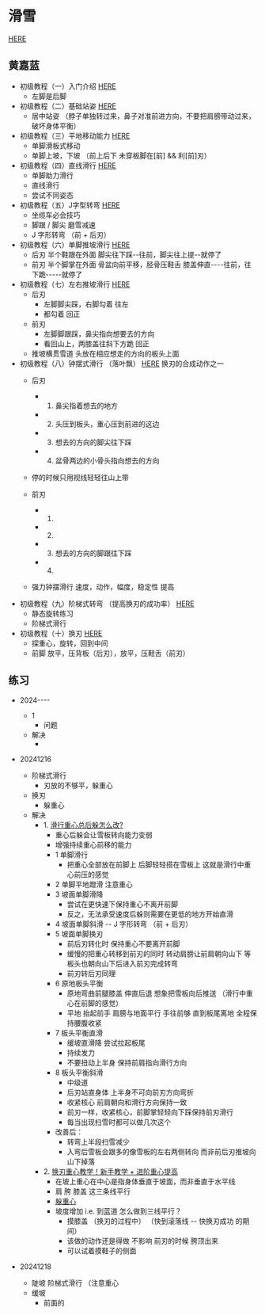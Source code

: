# 滑雪

[HERE]()

## 黄嘉蓝
- 初级教程（一）入门介绍 [HERE](https://www.bilibili.com/video/BV1FN4y177Sm)
  - 左脚是后脚 
- 初级教程（二）基础站姿 [HERE](https://www.bilibili.com/video/BV1KG4y1q7jD)
  - 居中站姿 
    （脖子单独转过来，鼻子对准前进方向，不要把肩膀带动过来，破坏身体平衡）
- 初级教程（三）平地移动能力 [HERE](https://www.bilibili.com/video/BV1pK411o7b7)
  - 单脚滑板式移动
  - 单脚上坡，下坡 
    （前上后下 未穿板脚在[前] && 利[前]刃）
- 初级教程（四）直线滑行 [HERE](https://www.bilibili.com/video/BV1rG4y157Sw)
  - 单脚助力滑行
  - 直线滑行
  - 尝试不同姿态
- 初级教程（五）J字型转弯 [HERE](https://www.bilibili.com/video/BV1u24y1D7i7)
  - 坐缆车必会技巧
  - 脚跟 / 脚尖 磨雪减速
  - J 字形转弯 （前 + 后刃）
- 初级教程（六）单脚推坡滑行 [HERE](https://www.bilibili.com/video/BV1DA41197BX)
  - 后刃 半个鞋跟在外面
    脚尖往下踩--往前，脚尖往上提--就停了
  - 前刃 半个脚掌在外面
    骨盆向前平移，胫骨压鞋舌
    膝盖伸直----往前，往下跪-----就停了
- 初级教程（七）左右推坡滑行 [HERE](https://www.bilibili.com/video/BV1VG4y1J7o2)
  - 后刃
    - 左脚脚尖踩，右脚勾着 往左
    - 都勾着 回正
  - 前刃
    - 左脚脚跟踩，鼻尖指向想要去的方向
    - 看回山上，两膝盖往斜下方跪 回正
  - 推坡横贯雪道
    头放在相应想走的方向的板头上面 
- 初级教程（八）钟摆式滑行 （落叶飘） [HERE](https://www.bilibili.com/video/BV1GR4y1r7i1)
  换刃的合成动作之一
  - 后刃
    - 1. 鼻尖指着想去的地方
    - 2. 头压到板头，重心压到前进的这边
    - 3. 想去的方向的脚尖往下踩
    - 4. 盆骨两边的小骨头指向想去的方向
  - 停的时候只用视线轻轻往山上带

  - 前刃
    - 1. 
    - 2.
    - 3. 想去的方向的脚跟往下踩
    - 4.
  - 强力钟摆滑行
    速度，动作，幅度，稳定性 提高
- 初级教程（九）阶梯式转弯 （提高换刃的成功率） [HERE](https://www.bilibili.com/video/BV1N24y1S7S1)
  - 静态旋转练习
  - 阶梯式滑行
- 初级教程（十）换刃 [HERE](https://www.bilibili.com/video/BV1GM41117bq)
  - 探重心，旋转，回到中间
  - 前脚 放平，压背板（后刃），放平，压鞋舌（前刃）

## 练习
- 2024----
  - 1
    - 问题
  - 解决
    - []()

- 20241216
  - 阶梯式滑行
    - 刃放的不够平，躲重心
  - 换刃
    - 躲重心
  - 解决
    - 1\. [滑行重心总后躲怎么改?](https://www.bilibili.com/video/BV1HdimYqEEn)
      - 重心后躲会让雪板转向能力变弱
      - 增强持续重心前移的能力
      - 1 单脚滑行
        - 把重心全部放在前脚上 后脚轻轻搭在雪板上 这就是滑行中重心前压的感觉
      - 2 单脚平地蹬滑 注意重心
      - 3 坡面单脚滑降
        - 尝试在更快速下保持重心不离开前脚
        - 反之，无法承受速度后躲则需要在更低的地方开始直滑
      - 4 坡面单脚斜滑 -- J 字形转弯 （前 + 后刃）
      - 5 坡面单脚换刃
        - 前后刃转化时 保持重心不要离开前脚
        - 缓慢的把重心转移到前刃的同时
          转动肩膀让前肩朝向山下
          等板头也朝向山下后进入前刃完成转弯
        - 前刃转后刃同理
      - 6 原地板头平衡
        - 原地弯曲前腿膝盖 伸直后退 想象把雪板向后推送 （滑行中重心在前脚的感觉）
        - 平地 抬起前手 肩膀与地面平行 手往前够 直到板尾离地 全程保持腰腹收紧
      - 7 板头平衡直滑
        - 缓坡直滑降 尝试拉起板尾
        - 持续发力
        - 不要扭动上半身 保持前肩指向滑行方向
      - 8 板头平衡斜滑
        - 中级道 
        - 后刃站直身体 上半身不可向前刃方向弯折
        - 收紧核心 前肩朝向和滑行方向保持一致
        - 前刃一样，收紧核心，前脚掌轻轻向下踩保持前刃滑行
        - 每当出现扫雪时都可以做几次这个
      - 改善后：
        - 转弯上半段扫雪减少
        - 入弯后雪板会跟多的像雪板的左右两侧转向
          而非前后刃推坡向山下掉落
    - 2\. [换刃重心教学！新手教学 + 进阶重心提高](https://www.bilibili.com/video/BV1Tt4y1r7EC) 
      - 在坡上重心在中心是指身体垂直于坡面，而非垂直于水平线
      - 肩 胯 膝盖 这三条线平行
      - [躲重心](./躲重心.jpg)
      - 坡度增加 i.e. 到蓝道 怎么做到三线平行？
        - 摸膝盖 （换刃的过程中） （快到滚落线 -- 快换刃成功 的期间）
        - 该做的动作还是得做 不影响 前刃的时候 胯顶出来
        - 可以试着摸鞋子的侧面
- 20241218
  - 陡坡 阶梯式滑行 （注意重心
  - 缓坡
    - 前面的